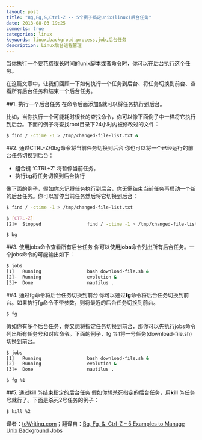 ```yaml
---
layout: post
title: "Bg,Fg,&,Ctrl-Z -- 5个例子搞定Unix(linux)后台任务"
date: 2013-08-03 19:25
comments: true
categories: linux
keywords: linux,backgroud,process,job,后台任务
description: Linux后台进程管理
---
```

当你执行一个要花费很长时间的unix脚本或者命令时，你可以在后台执行这个任务。

在这篇文章中，让我们回顾一下如何执行一个任务到后台、将任务切换到前台、查看所有后台任务和结束一个后台任务。

##1. 执行一个后台任务
在命令后面添加[&][1]就可以将任务执行到后台。

比如，当你执行一个可能耗时很长的查找命令，你可以像下面例子中一样将它执行到后台。下面的例子将查找root目录下24小时内被修改过的文件：
```bash
$ find / -ctime -1 > /tmp/changed-file-list.txt &
```
##2. 通过CTRL-Z和bg命令将当前任务切换到后台
你也可以将一个已经运行的前台任务切换到后台：

* 组合键 ‘CTRL+Z’ 将暂停当前任务。
* 执行bg将任务切换到后台执行

像下面的例子，假如你忘记将任务执行到后台，你无需结束当前任务再启动一个新的后台任务。你可以暂停当前任务然后将它切换到后台：

```bash
$ find / -ctime -1 > /tmp/changed-file-list.txt

$ [CTRL-Z]
[2]+  Stopped                 find / -ctime -1 > /tmp/changed-file-list.txt

$ bg
```
##3. 使用jobs命令查看所有后台任务
你可以使用**jobs**命令列出所有后台任务。一个jobs命令的可能输出如下：

```bash
$ jobs
[1]   Running                 bash download-file.sh &
[2]-  Running                 evolution &
[3]+  Done                    nautilus .
```
##4. 通过fg命令将后台任务切换到前台
你可以通过**fg**命令将后台任务切换到前台。如果执行fg命令不带参数，则将最近的后台任务切换到前台。
```bash
$ fg
```
假如你有多个后台任务，你又想将指定任务切换到前台，那你可以先执行jobs命令列出所有任务号和对应命令。下面的例子，fg %1将一号任务(download-file.sh)切换到前台。
```bash
$ jobs
[1]   Running                 bash download-file.sh &
[2]-  Running                 evolution &
[3]+  Done                    nautilus .

$ fg %1
```
##5. 通过kill %结束指定的后台任务
假如你想杀死指定的后台任务，用**kill** %任务号就行了。下面是杀死2号任务的例子：
```bash
$ kill %2
```
译者：[toWriting.com][3]；翻译自：[Bg, Fg, &, Ctrl-Z – 5 Examples to Manage Unix Background Jobs][2]


  [1]:https://en.wikipedia.org/wiki/Ampersand
  [2]:http://www.thegeekstuff.com/2010/05/unix-background-job/
  [3]:http://toWriting.com
